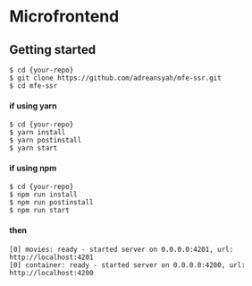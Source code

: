 # Microfrontend

## Getting started

```
$ cd {your-repo}
$ git clone https://github.com/adreansyah/mfe-ssr.git
$ cd mfe-ssr
```
#### if using yarn
```
$ cd {your-repo}
$ yarn install
$ yarn postinstall
$ yarn start
```

#### if using npm
```
$ cd {your-repo}
$ npm run install
$ npm run postinstall
$ npm run start
```

#### then 
```
[0] movies: ready - started server on 0.0.0.0:4201, url: http://localhost:4201
[0] container: ready - started server on 0.0.0.0:4200, url: http://localhost:4200
